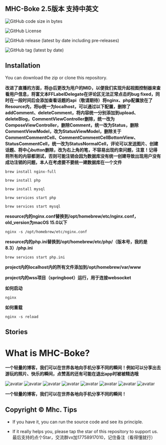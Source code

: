 MHC-Boke 2.5版本 支持中英文
---------------

![GitHub code size in bytes](https://img.shields.io/github/languages/code-size/Mhc-Inc/MHC-Boke)

![GitHub License](https://img.shields.io/github/license/Mhc-Inc/MHC-Boke)

![GitHub release (latest by date including pre-releases)](https://img.shields.io/github/v/release/Mhc-Inc/MHC-Boke?include_prereleases)

![GitHub tag (latest by date)](https://img.shields.io/github/v/tag/Mhc-Inc/MHC-Boke.svg)

Installation
---------------

You can download the zip or clone this repository.

**改进了直播的方面，将@后更改为用户的MID，以便我们实现升起视图控制器来查看用户信息，将富文本FFLabelDelegate在评论区无法正常点击的bug fixed，同时在一段时间后会添加查看话题的api（敬请期待）将nginx、php配置放在了Resource内，将ip统一为localhost，可以通过以下配置，删除了addComment、deleteComment，将内容统一分别添加到upload、deleteBlog，CommentViewController删除，统一改为ComposeViewController，删除Comment，统一改为Status，删除CommentViewModel，改为StatusViewModel，删除关于CommentCommentCell、CommentCommentCellBottomView、StatusCommentCell，统一改为StatusNormalCell，评论可以发送图片、创建话题、将中心button删除，改为右上角的笔，不容易出现约束问题，注意！记得将所有的内容都测试，否则可能注销会因为数据库没有统一创建导致出现用户没有成功注销的问题，本人在考虑要不要统一建数据库在一个文件**

```brew install nginx-full```

```brew install php```

```brew install mysql```

```brew services start php```

```brew services start mysql```

**resource内的nginx.conf替换到/opt/homebrew/etc/nginx.conf，old_version为macOS 15.0以下**

```nginx -s /opt/homebrew/etc/nginx.conf```

**resource内的php.ini替换到/opt/homebrew/etc/php/（版本号，我的是8.3）/php.ini**

```brew services start php.ini```

**project内的localhost内的所有文件添加到/opt/homebrew/var/www**

**project内的wss项目（springboot）运行，用于连接websocket**

**如何启动**

```nginx```

**如何重载**

```nginx -s reload```

Stories
---------------

# What is MHC-Boke?

**一个轻量的博客，我们可以在世界各地向手机分享不同的瞬间！例如可以分享出去游玩的照片、快乐的瞬间，点赞高的还有可能在退出app时被被精选哦**

![avatar](https://www.z4a.net/image/ja8IwK)
![avatar](https://www.z4a.net/image/ja8Mc0)
![avatar](https://www.z4a.net/image/ja8Prj)
![avatar](https://www.z4a.net/image/ja8hOa)
![avatar](https://www.z4a.net/image/jaCSCO)
![avatar](https://www.z4a.net/image/jaCfNK)
![avatar](https://www.z4a.net/image/jaCvu0)
![avatar](https://www.z4a.net/image/jaC3Jj)

**一个轻量的博客，我们可以在世界各地向手机分享不同的瞬间！**

Copyright © Mhc.
Tips
-------

-  If you have it, you can run the source code and see its principle.

-  If it really helps you, please tap the star of this repository to support us.
    最后支持的点个Star，交流群vx加17758917010，记住备注（看得懂就行）
